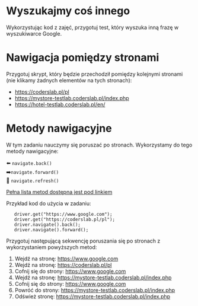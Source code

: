 

# Wyszukajmy coś innego

Wykorzystując kod z zajęć, przygotuj test, który wyszuka inną frazę w wyszukiwarce Google.

# Nawigacja pomiędzy stronami

Przygotuj skrypt, który będzie przechodził pomiędzy kolejnymi stronami (nie klikamy żadnych elementów na tych stronach):

- https://coderslab.pl/pl
- https://mystore-testlab.coderslab.pl/index.php
- https://hotel-testlab.coderslab.pl/en/

# Metody nawigacyjne

W tym zadaniu nauczymy się poruszać po stronach. Wykorzystamy do tego metody nawigacyjne:

⬅️ ```navigate.back()```<br>
➡️```navigate.forward()``` <br>
🔄 ```navigate.refresh()```

[Pełna lista metod dostępna jest pod linkiem](https://www.selenium.dev/selenium/docs/api/java/org/openqa/selenium/WebDriver.Navigation.html)

Przykład kod do użycia w zadaniu:

```
   driver.get("https://www.google.com");
   driver.get("https://coderslab.pl/pl");
   driver.navigate().back();
   driver.navigate().forward();
```

Przygotuj następującą sekwencję poruszania się po stronach z wykorzystaniem powyższych metod:

1. Wejdź na stronę: https://www.google.com 
2. Wejdź na stronę: https://coderslab.pl/pl
3. Cofnij się do strony: https://www.google.com
4. Wejdź na stronę: https://mystore-testlab.coderslab.pl/index.php
5. Cofnij się do strony: https://www.google.com
6. Powróć do strony: https://mystore-testlab.coderslab.pl/index.php
7. Odśwież stronę: https://mystore-testlab.coderslab.pl/index.php